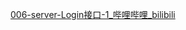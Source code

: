 [006-server-Login接口-1_哔哩哔哩_bilibili](https://www.bilibili.com/video/BV11s4y1a71T/?p=8&spm_id_from=pageDriver&vd_source=fa66916f73fc4d0e7d5f54ffacaf1b76)
